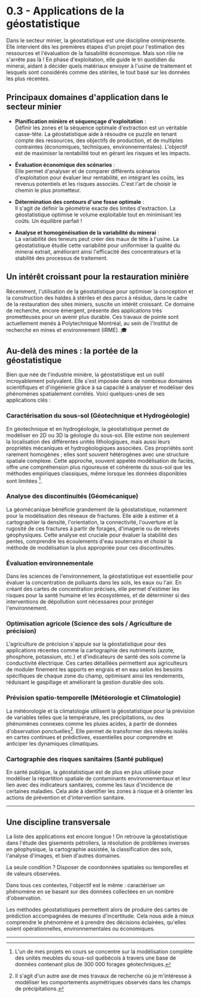 # 0.3 - Applications de la géostatistique

Dans le secteur minier, la géostatistique est une discipline omniprésente. Elle intervient dès les premières étapes d'un projet pour l'estimation des ressources et l'évaluation de la faisabilité économique. Mais son rôle ne s'arrête pas là ! En phase d'exploitation, elle guide le tri quotidien du minerai, aidant à décider quels matériaux envoyer à l'usine de traitement et lesquels sont considérés comme des stériles, le tout basé sur les données les plus récentes.

## Principaux domaines d'application dans le secteur minier

- **Planification minière et séquençage d'exploitation** :  
  Définir les zones et la séquence optimale d'extraction est un véritable casse-tête. La géostatistique aide à résoudre ce puzzle en tenant compte des ressources, des objectifs de production, et de multiples contraintes (économiques, techniques, environnementales). L'objectif est de maximiser la rentabilité tout en gérant les risques et les impacts.

- **Évaluation économique des scénarios** :  
  Elle permet d'analyser et de comparer différents scénarios d'exploitation pour évaluer leur rentabilité, en intégrant les coûts, les revenus potentiels et les risques associés. C'est l'art de choisir le chemin le plus prometteur.

- **Détermination des contours d'une fosse optimale** :  
  Il s'agit de définir la géométrie exacte des limites d'extraction. La géostatistique optimise le volume exploitable tout en minimisant les coûts. Un équilibre parfait !

- **Analyse et homogénéisation de la variabilité du minerai** :  
  La variabilité des teneurs peut créer des maux de tête à l'usine. La géostatistique étudie cette variabilité pour uniformiser la qualité du minerai extrait, améliorant ainsi l'efficacité des concentrateurs et la stabilité des processus de traitement. 

## Un intérêt croissant pour la restauration minière

Récemment, l'utilisation de la géostatistique pour optimiser la conception et la construction des haldes à stériles et des parcs à résidus, dans le cadre de la restauration des sites miniers, suscite un intérêt croissant. Ce domaine de recherche, encore émergent, présente des applications très prometteuses pour un avenir plus durable. Ces travaux de pointe sont actuellement menés à Polytechnique Montréal, au sein de l'Institut de recherche en mines et environnement (IRME). 🎓

## Au-delà des mines : la portée de la géostatistique

Bien que née de l'industrie minière, la géostatistique est un outil incroyablement polyvalent. Elle s'est imposée dans de nombreux domaines scientifiques et d'ingénierie grâce à sa capacité à analyser et modéliser des phénomènes spatialement corrélés. Voici quelques-unes de ses applications clés :

### Caractérisation du sous-sol (Géotechnique et Hydrogéologie)

En géotechnique et en hydrogéologie, la géostatistique permet de modéliser en 2D ou 3D la géologie du sous-sol. Elle estime non seulement la localisation des différentes unités lithologiques, mais aussi leurs propriétés mécaniques et hydrogéologiques associées. Ces propriétés sont rarement homogènes ; elles sont souvent hétérogènes avec une structure spatiale complexe. Cette approche, souvent appelée modélisation de faciès, offre une compréhension plus rigoureuse et cohérente du sous-sol que les méthodes empiriques classiques, même lorsque les données disponibles sont limitées [^1].

### Analyse des discontinuités (Géomécanique)

La géomécanique bénéficie grandement de la géostatistique, notamment pour la modélisation des réseaux de fractures. Elle aide à estimer et à cartographier la densité, l'orientation, la connectivité, l'ouverture et la rugosité de ces fractures à partir de forages, d'imagerie ou de relevés géophysiques. Cette analyse est cruciale pour évaluer la stabilité des pentes, comprendre les écoulements d'eau souterrains et choisir la méthode de modélisation la plus appropriée pour ces discontinuités.

### Évaluation environnementale

Dans les sciences de l'environnement, la géostatistique est essentielle pour évaluer la concentration de polluants dans les sols, les eaux ou l'air. En créant des cartes de concentration précises, elle permet d'estimer les risques pour la santé humaine et les écosystèmes, et de déterminer si des interventions de dépollution sont nécessaires pour protéger l'environnement.

### Optimisation agricole (Science des sols / Agriculture de précision)

L'agriculture de précision s'appuie sur la géostatistique pour des applications récentes comme la cartographie des nutriments (azote, phosphore, potassium, etc.) et d'indicateurs de santé des sols comme la conductivité électrique. Ces cartes détaillées permettent aux agriculteurs de moduler finement les apports en engrais et en eau selon les besoins spécifiques de chaque zone du champ, optimisant ainsi les rendements, réduisant le gaspillage et améliorant la gestion durable des sols.

### Prévision spatio-temporelle (Météorologie et Climatologie)

La météorologie et la climatologie utilisent la géostatistique pour la prévision de variables telles que la température, les précipitations, ou des phénomènes connexes comme les pluies acides, à partir de données d'observation ponctuelles[^2]. Elle permet de transformer des relevés isolés en cartes continues et prédictives, essentielles pour comprendre et anticiper les dynamiques climatiques.

### Cartographie des risques sanitaires (Santé publique)

En santé publique, la géostatistique est de plus en plus utilisée pour modéliser la répartition spatiale de contaminants environnementaux et leur lien avec des indicateurs sanitaires, comme les taux d'incidence de certaines maladies. Cela aide à identifier les zones à risque et à orienter les actions de prévention et d'intervention sanitaire.

---

## Une discipline transversale

La liste des applications est encore longue ! On retrouve la géostatistique dans l'étude des gisements pétroliers, la résolution de problèmes inverses en géophysique, la cartographie assistée, la classification des sols, l'analyse d'images, et bien d'autres domaines.

La seule condition ? Disposer de coordonnées spatiales ou temporelles et de valeurs observées.

Dans tous ces contextes, l'objectif est le même : caractériser un phénomène en se basant sur des données collectées en un nombre d'observation.

Les méthodes géostatistiques permettent alors de produire des cartes de prédiction accompagnées de mesures d'incertitude. Cela nous aide à mieux comprendre le phénomène et à prendre des décisions éclairées, qu'elles soient opérationnelles, environnementales ou économiques.

---

[^1]: L'un de mes projets en cours se concentre sur la modélisation complète des unités meubles du sous-sol québécois à travers une base de données contenant plus de 300 000 forages géotechniques.  
[^2]: Il s'agit d'un autre axe de mes travaux de recherche où je m'intéresse à modéliser les comportements asymétriques observés dans les champs de précipitations.
